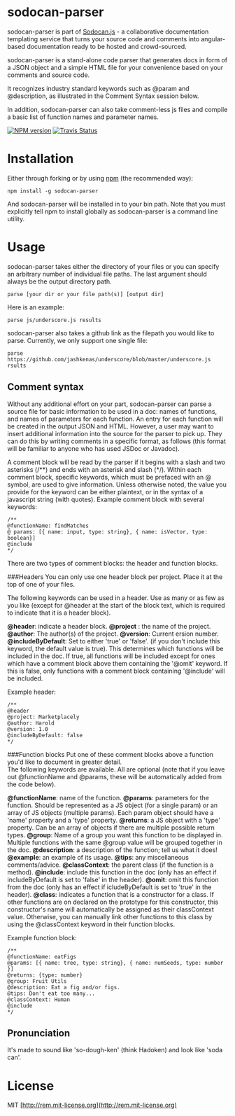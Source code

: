 # sodocan-parser

sodocan-parser is part of [Sodocan.js](http://www.sodocanjs.com) - a collaborative documentation templating service that turns your source code and comments into angular-based documentation ready to be hosted and crowd-sourced. 

sodocan-parser is a stand-alone code parser that generates docs in form of a JSON object and a simple HTML file for your convenience based on your comments and source code. 

It recognizes industry standard keywords such as @param and @description, as illustrated in the Comment Syntax session below.

In addition, sodocan-parser can also take comment-less js files and compile a basic list of function names and parameter names. 

[![NPM version](https://badge.fury.io/js/sodocan-parser.svg)](https://npmjs.org/package/sodocan-parser)
[![Travis Status](https://travis-ci.org/sodocan/sodocan.js.svg?branch=master)](https://travis-ci.org/sodocan/sodocan.js)

# Installation

Either through forking or by using [npm](http://npmjs.org) (the recommended way):

    npm install -g sodocan-parser

And sodocan-parser will be installed in to your bin path. Note that you must explicitly tell npm to install globally as sodocan-parser is a command line utility.

# Usage

sodocan-parser takes either the directory of your files or you can specify an arbitrary number of individual file paths. The last argument should always be the output directory path.

    parse [your dir or your file path(s)] [output dir]

Here is an example:

    parse js/underscore.js results

sodocan-parser also takes a github link as the filepath you would like to parse. Currently, we only support one single file:
    
    parse https://github.com/jashkenas/underscore/blob/master/underscore.js rsults

## Comment syntax

Without any additional effort on your part, sodocan-parser can parse a source file for basic information to be 
used in a doc: names of functions, and names of parameters for each function.  An entry for each function will
be created in the output JSON and HTML.  However, a user may want to insert additional information into the source
for the parser to pick up.  They can do this by writing comments in a specific format, as follows (this format will 
be familiar to anyone who has used JSDoc or Javadoc).

A comment block will be read by the parser if it begins with a slash and two asterisks (/\*\*) and ends with an 
asterisk and slash (\*/).  Within each comment block, specific keywords, which must be prefaced with an @ symbol, are
used to give information.  Unless otherwise noted, the value you provide for the keyword can be either plaintext, or in the 
syntax of a javascript string (with quotes).
Example comment block with several keywords:

    /**
    @functionName: findMatches
    @ params: [{ name: input, type: string}, { name: isVector, type: boolean}]
    @include
    */

There are two types of comment blocks: the header and function blocks.

###Headers
You can only use one header block per project.  Place it at the top of one of your files.  

The following keywords can be used in a header.  Use as many or as few as you like (except for @header at the start of the block text, which is required to indicate that it is a header block).

**@header**: indicate a header block.
**@project** : the name of the project.
**@author**: The author(s) of the project.
**@version**: Current ersion number.
**@includeByDefault**: Set to either 'true' or 'false'.  (if you don't include this keyword, the default value is true). This determines which functions will be included in the doc.  If true,  all functions will be included except for ones which have a comment block above them containing the '@omit' keyword.  If this is false, only functions with a comment block containing '@include' will be included.

Example header:

    /**
    @header
    @project: Marketplacely
    @author: Harold
    @version: 1.0
    @includeByDefault: false
    */


###Function blocks
Put one of these comment blocks above a function you'd like to document in greater detail.  
The following keywords are available.  All are optional (note that if you leave out @functionName 
and @params, these will be automatically added from the code below).

**@functionName**: name of the function. 
**@params**: parameters for the function.  Should be represented as a JS object (for a single param) 
or an array of JS objects (multiple params). 
Each param object should have a 'name' property and a 'type' property.
**@returns**: a JS object with a 'type' property.  Can be an
array of objects if there are multiple possible return 
types.
**@group**: Name of a group you want this function to be displayed in. 
Multiple functions with the same @group value will be grouped together
in the doc.
**@description**: a description of the function; tell us what it does!
**@example**: an example of its usage.
**@tips**: any miscellaneous comments/advice.
**@classContext**: the parent class (if the function is a method).
**@include**: include this function in the doc (only has an effect if includeByDefault is set to 
'false' in the header).
**@omit**: omit this function from the doc (only has an effect if icludeByDefault is set to 'true'
in the header).
**@class**: indicates a function that is a constructor for a class.  If other functions are 
on declared on the prototype for this constructor, this constructor's name will automatically be
assigned as their classContext value.  Otherwise, you can manually link other functions to this class
by using the @classContext keyword in their function blocks.

Example function block:

    /**
    @functionName: eatFigs
    @params: [{ name: tree, type: string}, { name: numSeeds, type: number }]
    @returns: {type: number}
    @group: Fruit Utils
    @description: Eat a fig and/or figs.  
    @tips: Don't eat too many...
    @classContext: Human
    @include
    */

## Pronunciation

It's made to sound like 'so-dough-ken' (think Hadoken) and look like 'soda can'.

# License

MIT [http://rem.mit-license.org](http://rem.mit-license.org)
